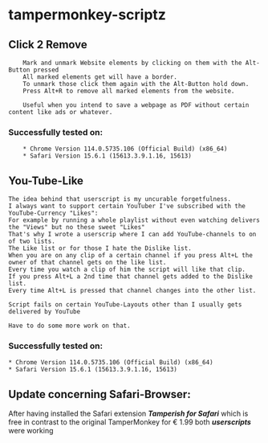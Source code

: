 # tampermonkey-scriptz

## Click 2 Remove

        Mark and unmark Website elements by clicking on them with the Alt-Button pressed
        All marked elements get will have a border.
        To unmark those click them again with the Alt-Button hold down.
        Press Alt+R to remove all marked elements from the website.

        Useful when you intend to save a webpage as PDF without certain content like ads or whatever.


### Successfully tested on:
        * Chrome Version 114.0.5735.106 (Official Build) (x86_64)
        * Safari Version 15.6.1 (15613.3.9.1.16, 15613)


## You-Tube-Like

    The idea behind that userscript is my uncurable forgetfulness.
    I always want to support certain YouTuber I've subscribed with the YouTube-Currency "Likes":
    For example by running a whole playlist without even watching delivers the "Views" but no these sweet "Likes"
    That's why I wrote a userscrip where I can add YouTube-channels to on of two lists.
    The Like list or for those I hate the Dislike list.
    When you are on any clip of a certain channel if you press Alt+L the owner of that channel gets on the like list.
    Every time you watch a clip of him the script will like that clip.
    If you press Alt+L a 2nd time that channel gets added to the Dislike list.
    Every time Alt+L is pressed that channel changes into the other list.

    Script fails on certain YouTube-Layouts other than I usually gets delivered by YouTube

    Have to do some more work on that.

### Successfully tested on:
    * Chrome Version 114.0.5735.106 (Official Build) (x86_64)
    * Safari Version 15.6.1 (15613.3.9.1.16, 15613)



## Update concerning Safari-Browser:
After having installed the Safari extension ***Tamperish for Safari***
which is free in contrast to the original TamperMonkey for € 1.99
both ***userscripts*** were working

